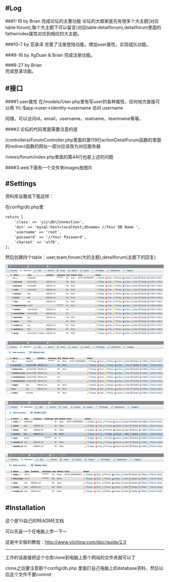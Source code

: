 
#Log
--------------------

###1-19 by Brian
完成论坛的主要功能
论坛的大框架是先有很多个大主题(对应table:forum),每个大主题下可以留言(对应table:detailforum),detailforum里面的fatherindex属性对应到相应的大主题。

###10-7 by 范承泽
完善了注册登陆功能，增加user属性，实现组队功能。

###9-16 by XgDuan & Brian
完成注册功能。

###8-27 by Brian  
完成登录功能。


#接口
--------------------
####1.user属性
在/models/User.php里有写user的各种属性，任何地方直接可以用 Yii::$app->user->identity->username 访问 username

同理，可以访问id，email，username，realname，teamname等等。

####2.论坛的代码里面需要注意的是

/controllers/ForumController.php里面的第119行actionDetailForum函数的里面的redirect函数的网址一部分应该改为对应服务器

/views/forum/index.php里面的第44行也是上述的问题

####3.web下面有一个文件夹images放图片


#Settings
--------------------
资料库设置成下面这样：

在config/db.php里
```
return [
    'class' => 'yii\db\Connection',
    'dsn' => 'mysql:host=localhost;dbname= //Your DB Name ',
    'username' => 'root',
    'password' => '//Your Password',
    'charset' => 'utf8',
];
```
然后创建四个table：user,team,forum(大的主题),detailforum(主题下的回复)

![db.png](https://github.com/EESAST/ts17web/blob/lzhbrian/user.png)

![team.png](https://github.com/EESAST/ts17web/blob/lzhbrian/team.png)

![team.png](https://github.com/EESAST/ts17web/blob/lzhbrian/forum.png)

![team.png](https://github.com/EESAST/ts17web/blob/lzhbrian/detailforum.png)


#Installation
-----------------
这个是Yii自己的README文档

可以先装一个在电脑上学一下～

这是中文版的教程：http://www.yiichina.com/doc/guide/2.0

-----------------
工作的话直接把这个仓库clone到电脑上那个网站的文件夹就可以了

clone之后要注意那个config/db.php 里面打自己电脑上的database资料，然后以后这个文件不要commit
